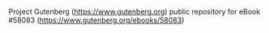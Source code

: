 Project Gutenberg (https://www.gutenberg.org) public repository for
eBook #58083 (https://www.gutenberg.org/ebooks/58083)

